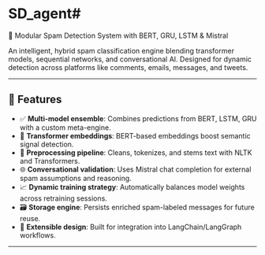 # SD_agent# 
🧠 Modular Spam Detection System with BERT, GRU, LSTM & Mistral

An intelligent, hybrid spam classification engine blending transformer models, sequential networks, and conversational AI. Designed for dynamic detection across platforms like comments, emails, messages, and tweets.

---

## 🚀 Features

- ✅ **Multi-model ensemble**: Combines predictions from BERT, LSTM, GRU with a custom meta-engine.
- 🧠 **Transformer embeddings**: BERT-based embeddings boost semantic signal detection.
- 🧩 **Preprocessing pipeline**: Cleans, tokenizes, and stems text with NLTK and Transformers.
- 🌐 **Conversational validation**: Uses Mistral chat completion for external spam assumptions and reasoning.
- 📈 **Dynamic training strategy**: Automatically balances model weights across retraining sessions.
- 🗃️ **Storage engine**: Persists enriched spam-labeled messages for future reuse.
- 🔧 **Extensible design**: Built for integration into LangChain/LangGraph workflows.

---



